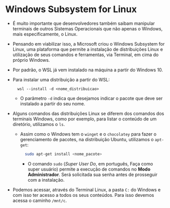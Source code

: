 # Windows Subsystem for Linux

- É muito importante que desenvolvedores também saibam manipular terminais de outros Sistemas Operacionais que não apenas o Windows, mais especificamente, o Linux.

- Pensando em viabilizar isso, a Microsoft criou o Windows Subsystem for Linux, uma plataforma que permite a instalação de distribuições Linux e utilização de seus comandos e ferramentas, via Terminal, em cima do próprio Windows.

- Por padrão, o WSL já vem instalado na máquina a partir do Windows 10.

- Para instalar uma distribuição a partir do WSL:

  ```BAT
    wsl --install -d <nome_distribuicao>
  ```

  - O parâmetro `-d` indica que desejamos indicar o pacote que deve ser instalado a partir do seu nome.

- Alguns comandos das distribuições Linux se diferem dos comandos dos terminais Windows, como por exemplo, para listar o conteúdo de um diretório, utilizamos o `ls`.
  - Assim como o Windows tem o `winget` e o `chocolatey` para fazer o gerenciamento de pacotes, na distribuição Ubuntu, utilizamos o `apt-get`:

    ```Bash
      sudo apt-get install <nome_pacote>
    ```

    - O comando `sudo` (*Super User Do*, em português, Faça como super usuário) permite a execução de comandos no **Modo Administrador**. Será solicitada sua senha antes de prosseguir com a instalação.

- Podemos acessar, através do Terminal Linux, a pasta `C:` do Windows e com isso ter acesso a todos os seus conteúdos. Para isso devemos acessa o caminho `/mnt/c`.
